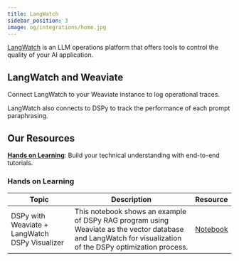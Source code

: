 ```yaml
---
title: LangWatch
sidebar_position: 3
image: og/integrations/home.jpg
---
```

[LangWatch](https://langwatch.ai/) is an LLM operations platform that offers tools to control the quality of your AI application. 

## LangWatch and Weaviate
Connect LangWatch to your Weaviate instance to log operational traces.

LangWatch also connects to DSPy to track the performance of each prompt paraphrasing.

## Our Resources 
[**Hands on Learning**](#hands-on-learning): Build your technical understanding with end-to-end tutorials.

### Hands on Learning

| Topic | Description | Resource | 
| --- | --- | --- |
| DSPy with Weaviate + LangWatch DSPy Visualizer | This notebook shows an example of DSPy RAG program using Weaviate as the vector database and LangWatch for visualization of the DSPy optimization process. | [Notebook](https://github.com/weaviate/recipes/tree/main/integrations/observability-and-evaluation/langwatch) |